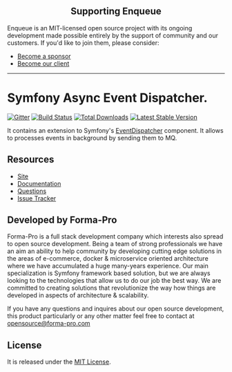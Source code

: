 <h2 align="center">Supporting Enqueue</h2>

Enqueue is an MIT-licensed open source project with its ongoing development made possible entirely by the support of community and our customers. If you'd like to join them, please consider:

- [Become a sponsor](https://www.patreon.com/makasim)
- [Become our client](http://forma-pro.com/)

---

# Symfony Async Event Dispatcher.

[![Gitter](https://badges.gitter.im/php-enqueue/Lobby.svg)](https://gitter.im/php-enqueue/Lobby)
[![Build Status](https://travis-ci.org/php-enqueue/async-event-dispathcer.png?branch=master)](https://travis-ci.org/php-enqueue/async-event-dispathcer)
[![Total Downloads](https://poser.pugx.org/enqueue/async-event-dispathcer/d/total.png)](https://packagist.org/packages/enqueue/async-event-dispathcer)
[![Latest Stable Version](https://poser.pugx.org/enqueue/async-event-dispathcer/version.png)](https://packagist.org/packages/enqueue/async-event-dispathcer)

It contains an extension to Symfony's [EventDispatcher](https://symfony.com/doc/current/components/event_dispatcher.html) component.
It allows to processes events in background by sending them to MQ.

## Resources

* [Site](https://enqueue.forma-pro.com/)
* [Documentation](https://php-enqueue.github.com/)
* [Questions](https://gitter.im/php-enqueue/Lobby)
* [Issue Tracker](https://github.com/php-enqueue/enqueue-dev/issues)

## Developed by Forma-Pro

Forma-Pro is a full stack development company which interests also spread to open source development.
Being a team of strong professionals we have an aim an ability to help community by developing cutting edge solutions in the areas of e-commerce, docker & microservice oriented architecture where we have accumulated a huge many-years experience.
Our main specialization is Symfony framework based solution, but we are always looking to the technologies that allow us to do our job the best way. We are committed to creating solutions that revolutionize the way how things are developed in aspects of architecture & scalability.

If you have any questions and inquires about our open source development, this product particularly or any other matter feel free to contact at opensource@forma-pro.com

## License

It is released under the [MIT License](LICENSE).
